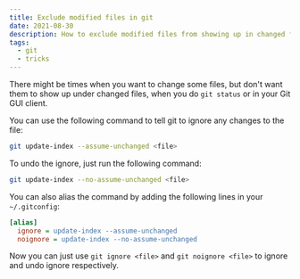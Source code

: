 ```yaml
---
title: Exclude modified files in git
date: 2021-08-30
description: How to exclude modified files from showing up in changed files in git
tags:
  - git
  - tricks
---
```


There might be times when you want to change some files, but don't want them to show up under changed files, when you do `git status` or in your Git GUI client.

You can use the following command to tell git to ignore any changes to the file:

```bash
git update-index --assume-unchanged <file>
```

To undo the ignore, just run the following command:

```bash
git update-index --no-assume-unchanged <file>
```

You can also alias the command by adding the following lines in your `~/.gitconfig`:

```ini
[alias]
  ignore = update-index --assume-unchanged
  noignore = update-index --no-assume-unchanged
```

Now you can just use `git ignore <file>` and `git noignore <file>` to ignore and undo ignore respectively.
